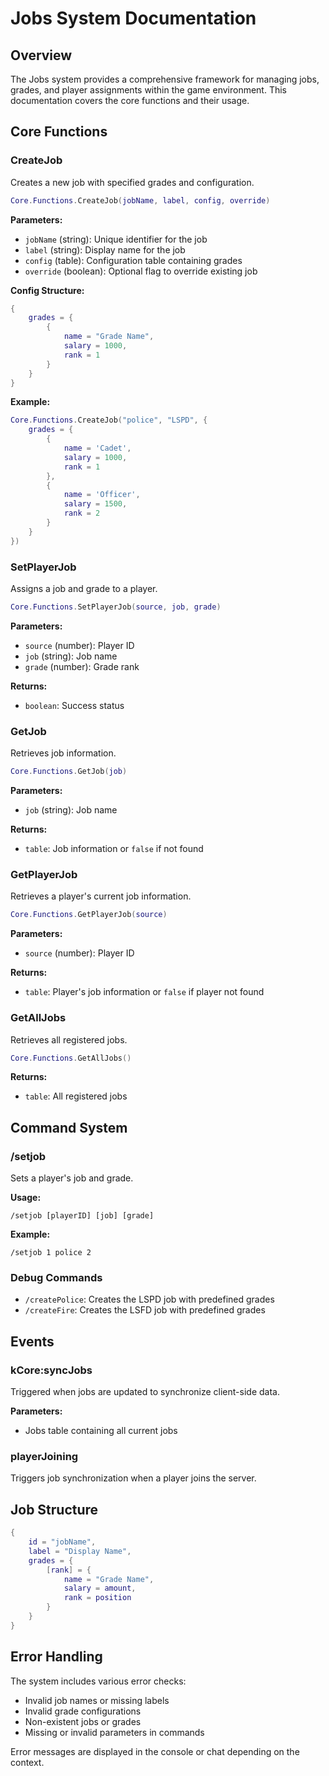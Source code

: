 # Jobs System Documentation

## Overview
The Jobs system provides a comprehensive framework for managing jobs, grades, and player assignments within the game environment. This documentation covers the core functions and their usage.

## Core Functions

### CreateJob
Creates a new job with specified grades and configuration.

```lua
Core.Functions.CreateJob(jobName, label, config, override)
```

**Parameters:**
- `jobName` (string): Unique identifier for the job
- `label` (string): Display name for the job
- `config` (table): Configuration table containing grades
- `override` (boolean): Optional flag to override existing job

**Config Structure:**
```lua
{
    grades = {
        {
            name = "Grade Name",
            salary = 1000,
            rank = 1
        }
    }
}
```

**Example:**
```lua
Core.Functions.CreateJob("police", "LSPD", {
    grades = {
        {
            name = 'Cadet',
            salary = 1000,
            rank = 1
        },
        {
            name = 'Officer',
            salary = 1500,
            rank = 2
        }
    }
})
```

### SetPlayerJob
Assigns a job and grade to a player.

```lua
Core.Functions.SetPlayerJob(source, job, grade)
```

**Parameters:**
- `source` (number): Player ID
- `job` (string): Job name
- `grade` (number): Grade rank

**Returns:**
- `boolean`: Success status

### GetJob
Retrieves job information.

```lua
Core.Functions.GetJob(job)
```

**Parameters:**
- `job` (string): Job name

**Returns:**
- `table`: Job information or `false` if not found

### GetPlayerJob
Retrieves a player's current job information.

```lua
Core.Functions.GetPlayerJob(source)
```

**Parameters:**
- `source` (number): Player ID

**Returns:**
- `table`: Player's job information or `false` if player not found

### GetAllJobs
Retrieves all registered jobs.

```lua
Core.Functions.GetAllJobs()
```

**Returns:**
- `table`: All registered jobs

## Command System

### /setjob
Sets a player's job and grade.

**Usage:**
```
/setjob [playerID] [job] [grade]
```

**Example:**
```
/setjob 1 police 2
```

### Debug Commands
- `/createPolice`: Creates the LSPD job with predefined grades
- `/createFire`: Creates the LSFD job with predefined grades

## Events

### kCore:syncJobs
Triggered when jobs are updated to synchronize client-side data.

**Parameters:**
- Jobs table containing all current jobs

### playerJoining
Triggers job synchronization when a player joins the server.

## Job Structure
```lua
{
    id = "jobName",
    label = "Display Name",
    grades = {
        [rank] = {
            name = "Grade Name",
            salary = amount,
            rank = position
        }
    }
}
```

## Error Handling

The system includes various error checks:
- Invalid job names or missing labels
- Invalid grade configurations
- Non-existent jobs or grades
- Missing or invalid parameters in commands

Error messages are displayed in the console or chat depending on the context.